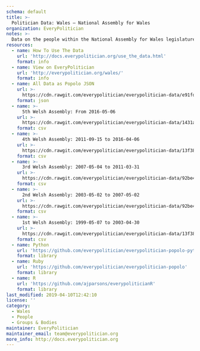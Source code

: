```yaml
---
schema: default
title: >-
  Politician Data: Wales — National Assembly for Wales
organization: EveryPolitician
notes: >-
  Data on the people within the National Assembly for Wales legislature of Wales.
resources:
  - name: How To Use The Data
    url: 'http://docs.everypolitician.org/use_the_data.html'
    format: info
  - name: View on EveryPolitician
    url: 'http://everypolitician.org/wales/'
    format: info
  - name: All Data as Popolo JSON
    url: >-
      https://cdn.rawgit.com/everypolitician/everypolitician-data/e91fd31b05c1177b7595af95f5a93364998d9659/data/Wales/Assembly/ep-popolo-v1.0.json
    format: json
  - name: >-
      5th Welsh Assembly: From 2016-05-06
    url: >-
      https://cdn.rawgit.com/everypolitician/everypolitician-data/1431aa8ecc32eeb4d314e3d92a3d9b6614de2f6d/data/Wales/Assembly/term-5.csv
    format: csv
  - name: >-
      4th Welsh Assembly: 2011-09-15 to 2016-04-06
    url: >-
      https://cdn.rawgit.com/everypolitician/everypolitician-data/13f38f2a3ac8c5e7427068ab8a177612e437c013/data/Wales/Assembly/term-4.csv
    format: csv
  - name: >-
      3rd Welsh Assembly: 2007-05-04 to 2011-03-31
    url: >-
      https://cdn.rawgit.com/everypolitician/everypolitician-data/92be4e5761adc54acad651b46e9b3917b9c43d75/data/Wales/Assembly/term-3.csv
    format: csv
  - name: >-
      2nd Welsh Assembly: 2003-05-02 to 2007-05-02
    url: >-
      https://cdn.rawgit.com/everypolitician/everypolitician-data/92be4e5761adc54acad651b46e9b3917b9c43d75/data/Wales/Assembly/term-2.csv
    format: csv
  - name: >-
      1st Welsh Assembly: 1999-05-07 to 2003-04-30
    url: >-
      https://cdn.rawgit.com/everypolitician/everypolitician-data/13f38f2a3ac8c5e7427068ab8a177612e437c013/data/Wales/Assembly/term-1.csv
    format: csv
  - name: Python
    url: 'https://github.com/everypolitician/everypolitician-popolo-python'
    format: library
  - name: Ruby
    url: 'https://github.com/everypolitician/everypolitician-popolo'
    format: library
  - name: R
    url: 'https://github.com/ajparsons/everypoliticianR'
    format: library
last_modified: 2019-04-10T12:42:10
license: ''
category:
  - Wales
  - People
  - Groups & Bodies
maintainer: EveryPolitician
maintainer_email: team@everypolitician.org
more_info: http://docs.everypolitician.org
---
```

